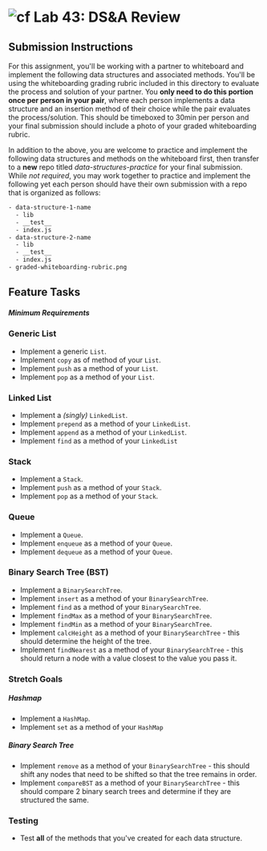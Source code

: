 ![cf](https://i.imgur.com/7v5ASc8.png) Lab 43: DS&A Review
======

## Submission Instructions
For this assignment, you'll be working with a partner to whiteboard and implement the following data structures and associated methods. You'll be using the whiteboarding grading rubric included in this directory to evaluate the process and solution of your partner.  You **only need to do this portion once per person in your pair**, where each person implements a data structure and an insertion method of their choice while the pair evaluates the process/solution. This should be timeboxed to 30min per person and your final submission should include a photo of your graded whiteboarding rubric.

In addition to the above, you are welcome to practice and implement the following data structures and methods on the whiteboard first, then transfer to a **new** repo titled *data-structures-practice* for your final submission.  While *not required*, you may work together to practice and implement the following yet each person should have their own submission with a repo that is organized as follows:

```bash
- data-structure-1-name
  - lib
  - __test__
  - index.js
- data-structure-2-name
  - lib
  - __test__
  - index.js
- graded-whiteboarding-rubric.png
```

## Feature Tasks
##### Minimum Requirements

### Generic List
* Implement a generic `List`.
* Implement `copy` as of method of your `List`.
* Implement `push` as a method of your `List`.
* Implement `pop` as a method of your `List`.

### Linked List
* Implement a *(singly)* `LinkedList`.
* Implement `prepend` as a method of your `LinkedList`.
* Implement `append` as a method of your `LinkedList`.
* Implement `find` as a method of your `LinkedList`

### Stack
* Implement a `Stack`.
* Implement `push` as a method of your `Stack`.
* Implement `pop` as a method of your `Stack`.

### Queue
* Implement a `Queue`.
* Implement `enqueue` as a method of your `Queue`.
* Implement `dequeue` as a method of your `Queue`.

### Binary Search Tree (BST)
* Implement a `BinarySearchTree`.
* Implement `insert` as a method of your `BinarySearchTree`.
* Implement `find` as a method of your `BinarySearchTree`.
* Implement `findMax` as a method of your `BinarySearchTree`.
* Implement `findMin` as a method of your `BinarySearchTree`.
* Implement `calcHeight` as a method of your `BinarySearchTree` - this should determine the height of the tree.
* Implement `findNearest` as a method of your `BinarySearchTree` - this should return a node with a value closest to the value you pass it.

### Stretch Goals
##### Hashmap
* Implement a `HashMap`.
* Implement `set` as a method of your `HashMap`

##### Binary Search Tree
* Implement `remove` as a method of your `BinarySearchTree` - this should shift any nodes that need to be shifted so that the tree remains in order.
* Implement `compareBST` as a method of your `BinarySearchTree` - this should compare 2 binary search trees and determine if they are structured the same.

### Testing
* Test **all** of the methods that you've created for each data structure.
